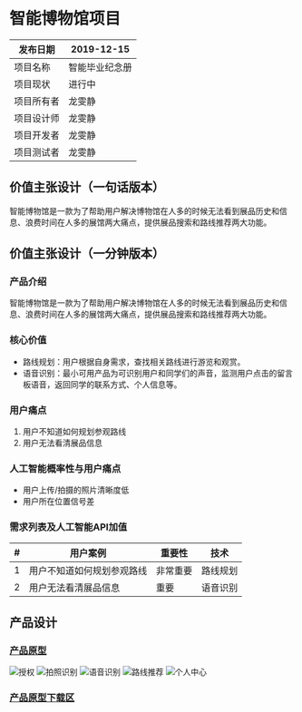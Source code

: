 # 智能博物馆项目


| 发布日期   | 2019-12-15     |
| ---------- | -------------- |
| 项目名称   | 智能毕业纪念册 |
| 项目现状   | 进行中         |
| 项目所有者 | 龙雯静         |
| 项目设计师 | 龙雯静         |
| 项目开发者 | 龙雯静         |
| 项目测试者 | 龙雯静         |

## 价值主张设计（一句话版本）
智能博物馆是一款为了帮助用户解决博物馆在人多的时候无法看到展品历史和信息、浪费时间在人多的展馆两大痛点，提供展品搜索和路线推荐两大功能。

## 价值主张设计（一分钟版本）
### 产品介绍
智能博物馆是一款为了帮助用户解决博物馆在人多的时候无法看到展品历史和信息、浪费时间在人多的展馆两大痛点，提供展品搜索和路线推荐两大功能。

### 核心价值
- 路线规划：用户根据自身需求，查找相关路线进行游览和观赏。
- 语音识别：最小可用产品为可识别用户和同学们的声音，监测用户点击的留言板语音，返回同学的联系方式、个人信息等。

### 用户痛点
1. 用户不知道如何规划参观路线
1. 用户无法看清展品信息

### 人工智能概率性与用户痛点
- 用户上传/拍摄的照片清晰度低
- 用户所在位置信号差

### 需求列表及人工智能API加值

| #   | 用户案例                                        | 重要性   | 技术     |
| --- | ----------------------------------------------- | -------- | -------- |
| 1   | 用户不知道如何规划参观路线 | 非常重要 | 路线规划 |
| 2   | 用户无法看清展品信息                | 重要     | 语音识别 |



## 产品设计

### [产品原型]( "https://nfunm060.gitee.io/api__meseum")
![授权](https://images.gitee.com/uploads/images/2019/1215/214656_4b15b1d5_1831522.png "屏幕截图.png")
![拍照识别](https://images.gitee.com/uploads/images/2019/1215/215649_a6517488_1831522.png "屏幕截图.png")
![语音识别](https://images.gitee.com/uploads/images/2019/1215/215728_bdf42d14_1831522.png "屏幕截图.png")
![路线推荐](https://images.gitee.com/uploads/images/2019/1215/214853_cbd08ffc_1831522.png "屏幕截图.png")
![个人中心](https://images.gitee.com/uploads/images/2019/1215/214923_5398c9f6_1831522.png "屏幕截图.png")

### [产品原型下载区]("https://gitee.com/NFUNM060/API__Meseum")
